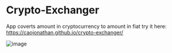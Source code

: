 # Crypto-Exchanger

App coverts amount in cryptocurrency to amount in fiat
try it here: https://caojonathan.github.io/crypto-exchanger/


![image](https://user-images.githubusercontent.com/69479285/149681212-3c97e7f0-2c03-48e0-b468-7dc926abad4e.png)
